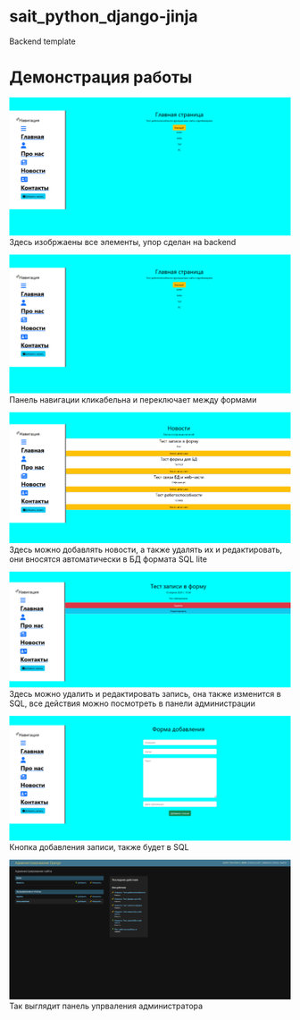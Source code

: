 # sait_python_django-jinja
Backend template

# Демонстрация работы
![Стартовый экран](https://github.com/Bibosiandre/sait_python_django-jinja/blob/master/demo/1.png)
Здесь изобржаены все элементы, упор сделан на backend

![Панель навигации](https://github.com/Bibosiandre/sait_python_django-jinja/blob/master/demo/2.png)
Панель навигации кликабельна и переключает между формами 

![Панель новости](https://github.com/Bibosiandre/sait_python_django-jinja/blob/master/demo/3.png)
Здесь можно добавлять новости, а также удалять их и редактировать, они вносятся автоматически в БД формата SQL lite 

![Форма редактирования](https://github.com/Bibosiandre/sait_python_django-jinja/blob/master/demo/6.png)
Здесь можно удалить и редактировать запись, она также изменится в SQL, все действия можно посмотреть в панели администрации

![Добавить запись](https://github.com/Bibosiandre/sait_python_django-jinja/blob/master/demo/4.png)
Кнопка добавления записи, также будет в SQL

![Админская часть](https://github.com/Bibosiandre/sait_python_django-jinja/blob/master/demo/5.png)
Так выглядит панель упрваления администратора

